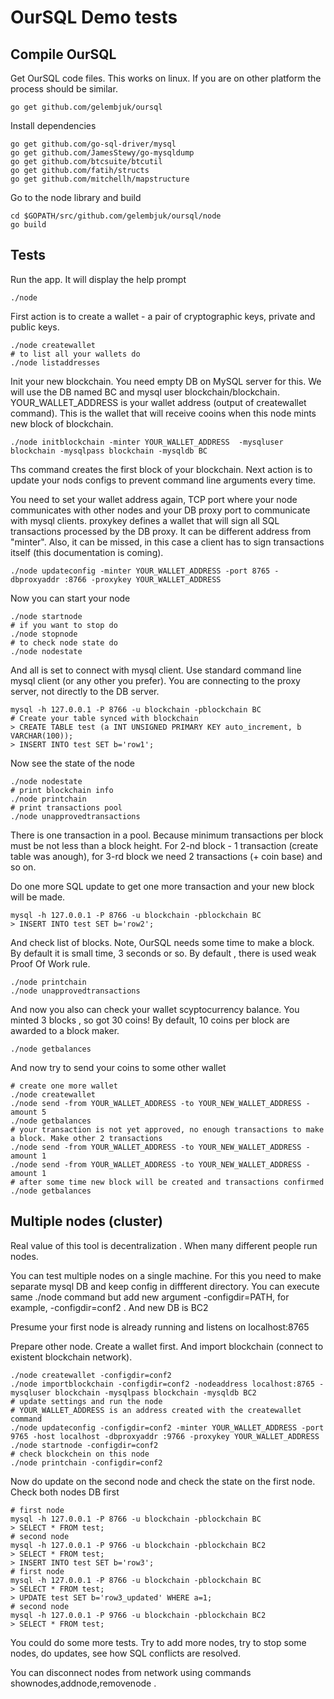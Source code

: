# OurSQL Demo tests

## Compile OurSQL

Get OurSQL code files. This works on linux. If you are on other platform the process should be similar.

```
go get github.com/gelembjuk/oursql
```

Install dependencies

```
go get github.com/go-sql-driver/mysql
go get github.com/JamesStewy/go-mysqldump
go get github.com/btcsuite/btcutil
go get github.com/fatih/structs
go get github.com/mitchellh/mapstructure
```

Go to the node library and build

```
cd $GOPATH/src/github.com/gelembjuk/oursql/node
go build
```

## Tests

Run the app. It will display the help prompt

```
./node
```

First action is to create a wallet - a pair of cryptographic keys, private and public keys.

```
./node createwallet
# to list all your wallets do
./node listaddresses
```

Init your new blockchain. You need empty DB on MySQL server for this. We will use the DB named BC and mysql user blockchain/blockchain. YOUR_WALLET_ADDRESS is your wallet address (output of createwallet command). This is the wallet that will receive cooins when this node mints new block of blockchain.

```
./node initblockchain -minter YOUR_WALLET_ADDRESS  -mysqluser blockchain -mysqlpass blockchain -mysqldb BC 
```

Ths command creates the first block of your blockchain. Next action is to update your nods configs to prevent command line arguments every time.

You need to set your wallet address again, TCP port where your node communicates with other nodes and your DB proxy port to communicate with mysql clients. proxykey defines a wallet that will sign all SQL transactions processed by the DB proxy. It can be different address from "minter". Also, it can be missed, in this case a client has to sign transactions itself (this documentation is coming).

```
./node updateconfig -minter YOUR_WALLET_ADDRESS -port 8765 -dbproxyaddr :8766 -proxykey YOUR_WALLET_ADDRESS
```

Now you can start your node

```
./node startnode
# if you want to stop do
./node stopnode
# to check node state do
./node nodestate
```

And all is set to connect with mysql client. Use standard command line mysql client (or any other you prefer). You are connecting to the proxy server, not directly to the DB server.

```
mysql -h 127.0.0.1 -P 8766 -u blockchain -pblockchain BC
# Create your table synced with blockchain
> CREATE TABLE test (a INT UNSIGNED PRIMARY KEY auto_increment, b VARCHAR(100));
> INSERT INTO test SET b='row1';
```

Now see the state of the node
```
./node nodestate
# print blockchain info
./node printchain
# print transactions pool
./node unapprovedtransactions
```

There is one transaction in a pool. Because minimum transactions per block must be not less than a block height. For 2-nd block - 1 transaction (create table was anough), for 3-rd block we need 2 transactions (+ coin base) and so on.

Do one more SQL update to get one more transaction and your new block will be made.

```
mysql -h 127.0.0.1 -P 8766 -u blockchain -pblockchain BC
> INSERT INTO test SET b='row2';
```

And check list of blocks. Note, OurSQL needs some time to make a block. By default it is small time, 3 seconds or so. By default , there is used weak Proof Of Work rule.

```
./node printchain
./node unapprovedtransactions
```

And now you also can check your wallet scyptocurrency balance. You minted 3 blocks , so got 30 coins! By default, 10 coins per block are awarded to a block maker.

```
./node getbalances
```

And now try to send your coins to some other wallet

```
# create one more wallet
./node createwallet
./node send -from YOUR_WALLET_ADDRESS -to YOUR_NEW_WALLET_ADDRESS -amount 5
./node getbalances
# your transaction is not yet approved, no enough transactions to make a block. Make other 2 transactions
./node send -from YOUR_WALLET_ADDRESS -to YOUR_NEW_WALLET_ADDRESS -amount 1
./node send -from YOUR_WALLET_ADDRESS -to YOUR_NEW_WALLET_ADDRESS -amount 1
# after some time new block will be created and transactions confirmed
./node getbalances
```

## Multiple nodes (cluster)

Real value of this tool is decentralization . When many different people run nodes.

You can test multiple nodes on a single machine. For this you need to make separate mysql DB and keep config in diffferent directory. You can execute same ./node command but add new argument -configdir=PATH, for example, -configdir=conf2 . And new DB is BC2

Presume your first node is already running and listens on localhost:8765

Prepare other node. Create a wallet first. And import blockchain (connect to existent blockchain network).

```
./node createwallet -configdir=conf2
./node importblockchain -configdir=conf2 -nodeaddress localhost:8765 -mysqluser blockchain -mysqlpass blockchain -mysqldb BC2
# update settings and run the node
# YOUR_WALLET_ADDRESS is an address created with the createwallet command
./node updateconfig -configdir=conf2 -minter YOUR_WALLET_ADDRESS -port 9765 -host localhost -dbproxyaddr :9766 -proxykey YOUR_WALLET_ADDRESS
./node startnode -configdir=conf2
# check blockchein on this node
./node printchain -configdir=conf2
```

Now do update on the second node and check the state on the first node. Check both nodes DB first

```
# first node
mysql -h 127.0.0.1 -P 8766 -u blockchain -pblockchain BC
> SELECT * FROM test;
# second node
mysql -h 127.0.0.1 -P 9766 -u blockchain -pblockchain BC2
> SELECT * FROM test;
> INSERT INTO test SET b='row3';
# first node
mysql -h 127.0.0.1 -P 8766 -u blockchain -pblockchain BC
> SELECT * FROM test;
> UPDATE test SET b='row3_updated' WHERE a=1;
# second node
mysql -h 127.0.0.1 -P 9766 -u blockchain -pblockchain BC2
> SELECT * FROM test;
```

You could do some more tests. Try to add more nodes, try to stop some nodes, do updates, see how SQL conflicts are resolved.

You can disconnect nodes from network using commands shownodes,addnode,removenode .



